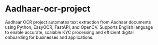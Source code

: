 # Aadhaar-ocr-project
Aadhaar OCR project automates text extraction from Aadhaar documents using Python, EasyOCR, FastAPI, and OpenCV. Supports English language to enable accurate, scalable KYC processing and efficient digital onboarding for businesses and applications.
